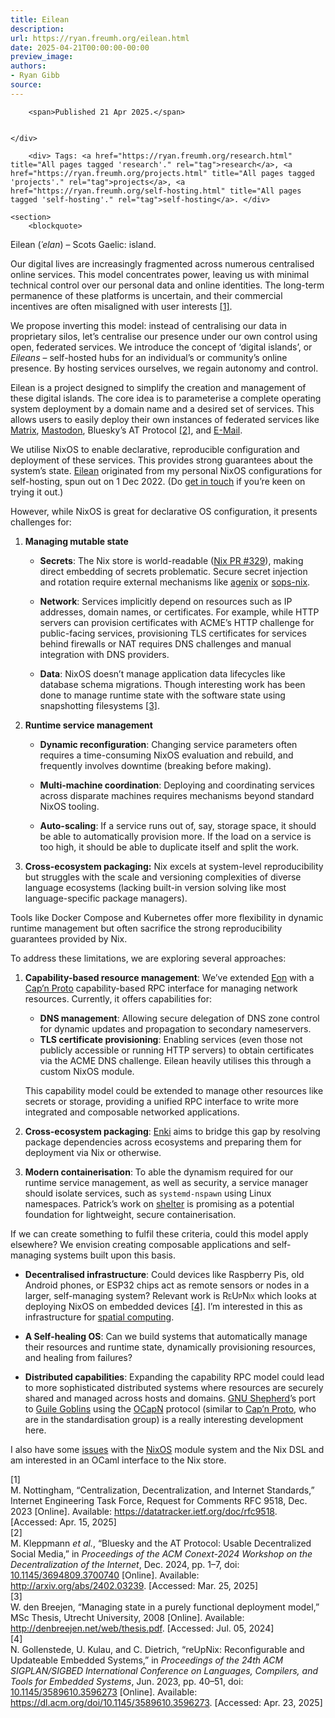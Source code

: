 ```yaml
---
title: Eilean
description:
url: https://ryan.freumh.org/eilean.html
date: 2025-04-21T00:00:00-00:00
preview_image:
authors:
- Ryan Gibb
source:
---
```


<article>
    <div class="container">
        
        <span>Published 21 Apr 2025.</span>
        
        
    </div>
    
        <div> Tags: <a href="https://ryan.freumh.org/research.html" title="All pages tagged 'research'." rel="tag">research</a>, <a href="https://ryan.freumh.org/projects.html" title="All pages tagged 'projects'." rel="tag">projects</a>, <a href="https://ryan.freumh.org/self-hosting.html" title="All pages tagged 'self-hosting'." rel="tag">self-hosting</a>. </div>
    
    <section>
        <blockquote>
<p><span>Eilean (<em>ˈelan</em>) – Scots Gaelic:
island.</span></p>
</blockquote>
<p><span>Our digital lives are increasingly fragmented
across numerous centralised online services. This model concentrates
power, leaving us with minimal technical control over our personal data
and online identities. The long-term permanence of these platforms is
uncertain, and their commercial incentives are often misaligned with
user interests <span class="citation" data-cites="nottinghamCentralizationDecentralizationInternet2023"><a href="https://ryan.freumh.org/atom.xml#ref-nottinghamCentralizationDecentralizationInternet2023" role="doc-biblioref">[1]</a></span>.</span></p>
<p><span>We propose inverting this model: instead of
centralising our data in proprietary silos, let’s centralise our
presence under our own control using open, federated services. We
introduce the concept of ‘digital islands’, or <em>Eileans</em> –
self-hosted hubs for an individual’s or community’s online presence. By
hosting services ourselves, we regain autonomy and control.</span></p>
<p><span>Eilean is a project designed to simplify the
creation and management of these digital islands. The core idea is to
parameterise a complete operating system deployment by a domain name and
a desired set of services. This allows users to easily deploy their own
instances of federated services like <a href="https://matrix.org/">Matrix</a>, <a href="https://joinmastodon.org/">Mastodon</a>, Bluesky’s AT Protocol
<span class="citation" data-cites="kleppmannBlueskyProtocolUsable2024"><a href="https://ryan.freumh.org/atom.xml#ref-kleppmannBlueskyProtocolUsable2024" role="doc-biblioref">[2]</a></span>, and <a href="https://www.rfc-editor.org/rfc/rfc822"><span style="white-space:nowrap;">E-Mail</span></a>.</span></p>
<p><span>We utilise NixOS to enable declarative,
reproducible configuration and deployment of these services. This
provides strong guarantees about the system’s state. <a href="https://github.com/RyanGibb/eilean-nix">Eilean</a> originated from
my personal NixOS configurations for self-hosting, spun out on 1 Dec
2022. (Do <a href="https://ryan.freumh.org/about.html#contact">get in touch</a> if you’re keen
on trying it out.)</span></p>
<p><span>However, while NixOS is great for declarative OS
configuration, it presents challenges for:</span></p>
<ol type="1">
<li><p><span><strong>Managing mutable
state</strong></span></p>
<ul>
<li><p><span><strong><strong>Secrets</strong></strong>: The
Nix store is world-readable (<a href="https://github.com/NixOS/nix/pull/329">Nix PR #329</a>), making
direct embedding of secrets problematic. Secure secret injection and
rotation require external mechanisms like <a href="https://github.com/ryantm/agenix">agenix</a> or <a href="https://github.com/Mic92/sops-nix">sops-nix</a>.</span></p></li>
<li><p><span><strong><strong>Network</strong></strong>:
Services implicitly depend on resources such as IP addresses, domain
names, or certificates. For example, while HTTP servers can provision
certificates with ACME’s HTTP challenge for public-facing services,
provisioning TLS certificates for services behind firewalls or NAT
requires DNS challenges and manual integration with DNS
providers.</span></p></li>
<li><p><span><strong><strong>Data</strong></strong>: NixOS
doesn’t manage application data lifecycles like database schema
migrations. Though interesting work has been done to manage runtime
state with the software state using snapshotting filesystems <span class="citation" data-cites="denbreejenManagingStatePurely2008"><a href="https://ryan.freumh.org/atom.xml#ref-denbreejenManagingStatePurely2008" role="doc-biblioref">[3]</a></span>.</span></p></li>
</ul></li>
<li><p><span><strong>Runtime service
management</strong></span></p>
<ul>
<li><strong><strong>Dynamic reconfiguration</strong></strong>: Changing
service parameters often requires a time-consuming NixOS evaluation and
rebuild, and frequently involves downtime (breaking before making).</li>
</ul>
<ul>
<li><p><span><strong><strong>Multi-machine
coordination</strong></strong>: Deploying and coordinating services
across disparate machines requires mechanisms beyond standard NixOS
tooling.</span></p></li>
<li><p><span><strong><strong>Auto-scaling</strong></strong>: If a
service runs out of, say, storage space, it should be able to
automatically provision more. If the load on a service is too high, it
should be able to duplicate itself and split the work.</span></p></li>
</ul></li>
<li><p><span><strong>Cross-ecosystem packaging:</strong>
Nix excels at system-level reproducibility but struggles with the scale
and versioning complexities of diverse language ecosystems (lacking
built-in version solving like most language-specific package
managers).</span></p></li>
</ol>
<p><span>Tools like Docker Compose and Kubernetes offer
more flexibility in dynamic runtime management but often sacrifice the
strong reproducibility guarantees provided by Nix.</span></p>
<p><span>To address these limitations, we are exploring
several approaches:</span></p>
<ol type="1">
<li><p><span><strong><strong>Capability-based resource
management</strong></strong>: We’ve extended <a href="https://ryan.freumh.org/eon.html">Eon</a>
with a <a href="https://capnproto.org/">Cap’n Proto</a> capability-based
RPC interface for managing network resources. Currently, it offers
capabilities for:</span></p>
<ul>
<li><strong><strong>DNS management</strong></strong>: Allowing secure
delegation of DNS zone control for dynamic updates and propagation to
secondary nameservers.</li>
<li><strong><strong>TLS certificate provisioning</strong></strong>:
Enabling services (even those not publicly accessible or running HTTP
servers) to obtain certificates via the ACME DNS challenge. Eilean
heavily utilises this through a custom NixOS module.</li>
</ul>
<p><span>This capability model could be extended to manage
other resources like secrets or storage, providing a unified RPC
interface to write more integrated and composable networked
applications.</span></p></li>
<li><p><span><strong><strong>Cross-ecosystem
packaging</strong></strong>: <a href="https://ryan.freumh.org/enki.html">Enki</a> aims to bridge
this gap by resolving package dependencies across ecosystems and
preparing them for deployment via Nix or otherwise.</span></p></li>
<li><p><span><strong><strong>Modern
containerisation</strong></strong>: To able the dynamism required for
our runtime service management, as well as security, a service manager
should isolate services, such as <code class="verbatim">systemd-nspawn</code> using Linux namespaces. Patrick’s
work on <a href="https://patrick.sirref.org/shelter/index.xml">shelter</a> is
promising as a potential foundation for lightweight, secure
containerisation.</span></p></li>
</ol>
<p><span>If we can create something to fulfil these
criteria, could this model apply elsewhere? We envision creating
composable applications and self-managing systems built upon this
basis.</span></p>
<ul>
<li><p><span><strong><strong>Decentralised
infrastructure</strong></strong>: Could devices like Raspberry Pis, old
Android phones, or ESP32 chips act as remote sensors or nodes in a
larger, self-managing system? Relevant work is
<span style="font-variant: small-caps;">ReUpNix</span> which looks at
deploying NixOS on embedded devices <span class="citation" data-cites="gollenstedeReUpNixReconfigurableUpdateable2023"><a href="https://ryan.freumh.org/atom.xml#ref-gollenstedeReUpNixReconfigurableUpdateable2023" role="doc-biblioref">[4]</a></span>. I’m interested in this as
infrastructure for <a href="https://ryan.freumh.org/spatial-computing.html">spatial
computing</a>.</span></p></li>
<li><p><span><strong><strong>A Self-healing
OS</strong></strong>: Can we build systems that automatically manage
their resources and runtime state, dynamically provisioning resources,
and healing from failures?</span></p></li>
</ul>
<ul>
<li><strong><strong>Distributed capabilities</strong></strong>:
Expanding the capability RPC model could lead to more sophisticated
distributed systems where resources are securely shared and managed
across hosts and domains. <a href="https://www.gnu.org/software/shepherd/">GNU Shepherd</a>’s port to
<a href="https://spritely.institute/goblins/">Guile Goblins</a> using
the <a href="https://spritely.institute/news/introducing-ocapn-interoperable-capabilities-over-the-network.html">OCapN</a>
protocol (similar to <a href="https://capnproto.org/">Cap’n Proto</a>,
who are in the standardisation group) is a really interesting
development here.</li>
</ul>
<p><span>I also have some <a href="https://ryan.freumh.org/2024-05-27.html#nixos-modules">issues</a> with the <a href="https://ryan.freumh.org/nix.html#nixos">NixOS</a> module system and the Nix DSL and am
interested in an OCaml interface to the Nix store.</span></p>
<div class="references csl-bib-body" data-entry-spacing="0" role="list">
<div class="csl-entry" role="listitem">
<span><div class="csl-left-margin">[1] </div><div class="csl-right-inline">M. Nottingham, <span>“Centralization,
<span>Decentralization</span>, and <span>Internet
Standards</span>,”</span> Internet Engineering Task Force, Request for
Comments RFC 9518, Dec. 2023 [Online]. Available: <a href="https://datatracker.ietf.org/doc/rfc9518">https://datatracker.ietf.org/doc/rfc9518</a>.
[Accessed: Apr. 15, 2025]</div></span>
</div>
<div class="csl-entry" role="listitem">
<span><div class="csl-left-margin">[2] </div><div class="csl-right-inline">M. Kleppmann <em>et al.</em>, <span>“Bluesky
and the <span>AT Protocol</span>: <span>Usable Decentralized Social
Media</span>,”</span> in <em>Proceedings of the <span>ACM Conext-2024
Workshop</span> on the <span>Decentralization</span> of the
<span>Internet</span></em>, Dec. 2024, pp. 1–7, doi: <a href="https://doi.org/10.1145/3694809.3700740">10.1145/3694809.3700740</a>
[Online]. Available: <a href="http://arxiv.org/abs/2402.03239">http://arxiv.org/abs/2402.03239</a>.
[Accessed: Mar. 25, 2025]</div></span>
</div>
<div class="csl-entry" role="listitem">
<span><div class="csl-left-margin">[3] </div><div class="csl-right-inline">W. den Breejen, <span>“Managing state in a
purely functional deployment model,”</span> MSc Thesis, Utrecht
University, 2008 [Online]. Available: <a href="http://denbreejen.net/web/thesis.pdf">http://denbreejen.net/web/thesis.pdf</a>.
[Accessed: Jul. 05, 2024]</div></span>
</div>
<div class="csl-entry" role="listitem">
<span><div class="csl-left-margin">[4] </div><div class="csl-right-inline">N. Gollenstede, U. Kulau, and C. Dietrich,
<span>“<span class="nocase">reUpNix</span>: <span>Reconfigurable</span>
and <span>Updateable Embedded Systems</span>,”</span> in <em>Proceedings
of the 24th <span>ACM SIGPLAN</span>/<span>SIGBED International
Conference</span> on <span>Languages</span>, <span>Compilers</span>, and
<span>Tools</span> for <span>Embedded Systems</span></em>, Jun. 2023,
pp. 40–51, doi: <a href="https://doi.org/10.1145/3589610.3596273">10.1145/3589610.3596273</a>
[Online]. Available: <a href="https://dl.acm.org/doi/10.1145/3589610.3596273">https://dl.acm.org/doi/10.1145/3589610.3596273</a>.
[Accessed: Apr. 23, 2025]</div></span>
</div>
</div>
    </section>
</article>

